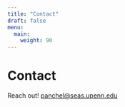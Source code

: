 ```yaml
---
title: "Contact"
draft: false
menu:
  main:
    weight: 90
---
```


# Contact

Reach out! 
panchel@seas.upenn.edu
